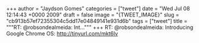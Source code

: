 
+++
author = "Jaydson Gomes"
categories = ["tweet"]
date = "Wed Jul 08 12:14:43 +0000 2009"
draft = false
image = "{TWEET_IMAGE}"
slug = "cb913b57ef72355304c5dd17e04849141e931d6b"
tags = ["tweet"]
title = """RT: @robsondealmeida: Int..."""
+++
RT: @robsondealmeida: Introducing Google Chrome OS: http://tinyurl.com/mkt6lv
